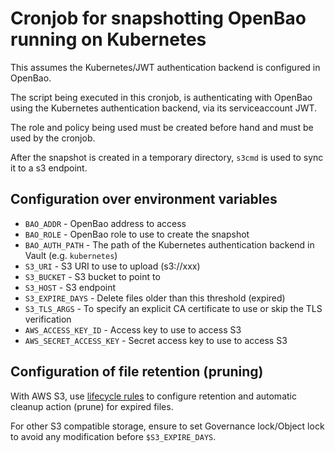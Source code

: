 # Cronjob for snapshotting OpenBao running on Kubernetes

This assumes the Kubernetes/JWT authentication backend is configured in OpenBao.

The script being executed in this cronjob, is authenticating with OpenBao using the Kubernetes authentication backend, via its serviceaccount JWT.

The role and policy being used must be created before hand and must be used by the cronjob.

After the snapshot is created in a temporary directory, `s3cmd` is used to sync it to a s3 endpoint.

## Configuration over environment variables

* `BAO_ADDR`  - OpenBao address to access
* `BAO_ROLE` - OpenBao role to use to create the snapshot
* `BAO_AUTH_PATH` - The path of the Kubernetes authentication backend in Vault (e.g. `kubernetes`)
* `S3_URI` - S3 URI to use to upload (s3://xxx)
* `S3_BUCKET` - S3 bucket to point to
* `S3_HOST` - S3 endpoint
* `S3_EXPIRE_DAYS` - Delete files older than this threshold (expired)
* `S3_TLS_ARGS` - To specify an explicit CA certificate to use or skip the TLS verification
* `AWS_ACCESS_KEY_ID` - Access key to use to access S3
* `AWS_SECRET_ACCESS_KEY` - Secret access key to use to access S3

## Configuration of file retention (pruning)

With AWS S3, use [lifecycle
rules](https://docs.aws.amazon.com/AmazonS3/latest/userguide/lifecycle-expire-general-considerations.html)
to configure retention and automatic cleanup action (prune) for expired files.

For other S3 compatible storage, ensure to set Governance
lock/Object lock to avoid any modification before `$S3_EXPIRE_DAYS`.
